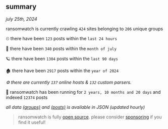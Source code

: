 
## summary
_july 25th, 2024_

ransomwatch is currently crawling `424` sites belonging to `206` unique groups

⏲ there have been `123` posts within the `last 24 hours`

🦈 there have been `340` posts within the `month of july`

🪐 there have been `1304` posts within the `last 90 days`

🏚 there have been `2917` posts within the `year of 2024`

_⚙️ there are currently `137` online hosts & `132` custom parsers._

🦕 ransomwatch has been running for `2 years, 10 months and 20 days` and indexed `12374` posts

_all data  [(groups)](http://ransomwhat.telemetry.ltd/groups) and [(posts)](http://ransomwhat.telemetry.ltd/posts) is available in JSON (updated hourly)_

> ransomwatch is fully [open source](https://github.com/joshhighet/ransomwatch#ransomwatch--). please consider [sponsoring](https://github.com/sponsors/joshhighet) if you find it useful!
